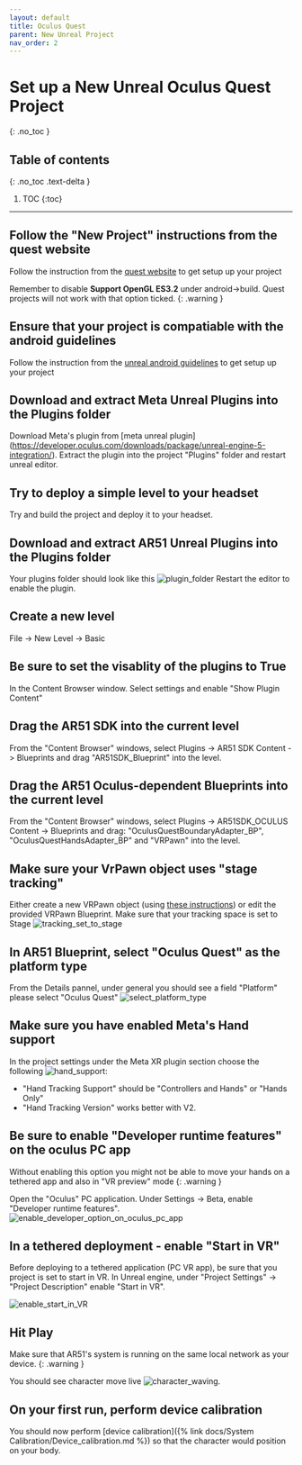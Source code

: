 ```yaml
---
layout: default
title: Oculus Quest
parent: New Unreal Project
nav_order: 2
---
```


# Set up a New Unreal Oculus Quest Project
{: .no_toc }

## Table of contents
{: .no_toc .text-delta }

1. TOC
{:toc}

---


## Follow the "New Project" instructions from the quest website
Follow the instruction from the [quest website](https://developer.oculus.com/documentation/unreal/unreal-quick-start-guide-quest/)  to get setup up your project

Remember to disable **Support OpenGL ES3.2** under android->build. Quest projects will not work with that option ticked.
{: .warning }

## Ensure that your project is compatiable with the android guidelines
Follow the instruction from the [unreal android guidelines](https://docs.unrealengine.com/5.0/en-US/how-to-set-up-android-sdk-and-ndk-for-your-unreal-engine-development-environment/)  to get setup up your project


## Download and extract Meta Unreal Plugins into the Plugins folder

Download Meta's plugin from [meta unreal plugin] (https://developer.oculus.com/downloads/package/unreal-engine-5-integration/). Extract the plugin into the project "Plugins" folder and restart unreal editor.

## Try to deploy a simple level to your headset

Try and build the project and deploy it to your headset.

## Download and extract AR51 Unreal Plugins into the Plugins folder
Your plugins folder should look like this ![plugin_folder](/assets/images/unreal_plugin_folder.png)
Restart the editor to enable the plugin.

## Create a new level
File -> New Level -> Basic

## Be sure to set the visablity of the plugins to True
In the Content Browser window. Select settings and enable "Show Plugin Content"

## Drag the AR51 SDK into the current level
From the "Content Browser" windows, select Plugins -> AR51 SDK Content -> Blueprints and drag "AR51SDK_Blueprint" into the level. 

## Drag the AR51 Oculus-dependent Blueprints into the current level
From the "Content Browser" windows, select Plugins -> AR51SDK_OCULUS Content -> Blueprints and drag: "OculusQuestBoundaryAdapter_BP", "OculusQuestHandsAdapter_BP" and "VRPawn" into the level. 

## Make sure your VrPawn object uses "stage tracking"
Either create a new VRPawn object (using [these instructions](https://hub.vive.com/storage/docs/en-us/UnrealPlugin/VRPawn.html)) or edit the provided VRPawn Blueprint.
Make sure that your tracking space is set to Stage ![tracking_set_to_stage](/assets/images/unreal_vrpawn_tracking_origin_set_to_stage.png)

## In AR51 Blueprint, select "Oculus Quest" as the platform type
From the Details pannel, under general you should see a field "Platform" please select "Oculus Quest"  ![select_platform_type](/assets/images/unreal_select_plaform_type.png)


## Make sure you have enabled Meta's Hand support
In the project settings under the Meta XR plugin section choose the following ![hand_support](/assets/images/unreal_enable_meta_hand_support.png):
* "Hand Tracking Support"  should be "Controllers and Hands" or "Hands Only"
* "Hand Tracking Version"  works better with V2.


## Be sure to enable "Developer runtime features" on the oculus PC app
Without enabling this option you might not be able to move your hands on a tethered app and also in "VR preview" mode
{: .warning }

Open the "Oculus" PC application.
Under Settings -> Beta, enable "Developer runtime features".
![enable_developer_option_on_oculus_pc_app](/assets/images/enable_developer_on_quest_pc_app.png)

## In a tethered deployment - enable "Start in VR"
Before deploying to a tethered application (PC VR app), be sure that you project is set to start in VR.
In Unreal engine, under "Project Settings" -> "Project Description" enable "Start in VR".

![enable_start_in_VR](/assets/images/unreal_engine_start_in_VR.png)


## Hit Play 
Make sure that AR51's system is running on the same local network as your device.
{: .warning }

You should see character move live ![character_waving](/assets/images/unreal_character_waving.png).

## On your first run, perform device calibration
You should now perform [device calibration]({% link docs/System Calibration/Device_calibration.md %})  so that the character would position on your body.


